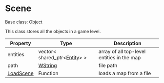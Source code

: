 # Scene

Base class: [Object](Object.md)

This class stores all the objects in a game level.

| Property | Type | Description |
|---|---|---|
| entities | vector< shared_ptr<[Entity](Entity.md)\> \> | array of all top-level entities in the map |
| path | [WString](WString.md) | file path |
| [LoadScene](LoadScene.md) | Function | loads a map from a file |
